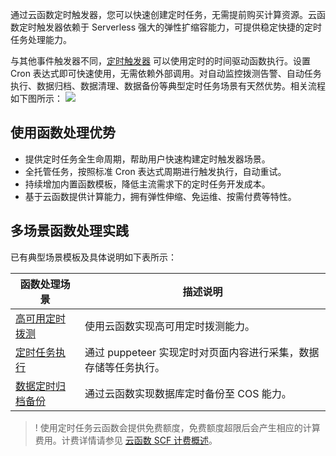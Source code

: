 

通过云函数定时触发器，您可以快速创建定时任务，无需提前购买计算资源。云函数定时触发器依赖于 Serverless 强大的弹性扩缩容能力，可提供稳定快捷的定时任务处理能力。

与其他事件触发器不同，[定时触发器](https://cloud.tencent.com/document/product/583/9708) 可以使用定时的时间驱动函数执行。设置 Cron 表达式即可快速使用，无需依赖外部调用。对自动监控拨测告警、自动任务执行、数据归档、数据清理、数据备份等典型定时任务场景有天然优势。相关流程如下图所示：
![](https://main.qcloudimg.com/raw/c439a44713bdcd19eb67eb9e58e49402.png)

## 使用函数处理优势

- 提供定时任务全生命周期，帮助用户快速构建定时触发器场景。
- 全托管任务，按照标准 Cron 表达式周期进行触发执行，自动重试。
- 持续增加内置函数模板，降低主流需求下的定时任务开发成本。
- 基于云函数提供计算能力，拥有弹性伸缩、免运维、按需付费等特性。

## 多场景函数处理实践

已有典型场景模板及具体说明如下表所示：


| 函数处理场景                                               | 描述说明                                |
| ------------------------------------------------------------ | --------------------------------------- |
| [高可用定时拨测](https://cloud.tencent.com/document/product/583/35399) | 使用云函数实现高可用定时拨测能力。    |
| [定时任务执行](https://cloud.tencent.com/document/product/583/50724) | 通过 puppeteer 实现定时对页面内容进行采集，数据存储等任务执行。    |
| [数据定时归档备份](https://cloud.tencent.com/document/product/583/18250) | 通过云函数实现数据库定时备份至 COS 能力。    |


>! 使用定时任务云函数会提供免费额度，免费额度超限后会产生相应的计算费用。计费详情请参见 [云函数 SCF 计费概述](https://cloud.tencent.com/document/product/583/17299)。
